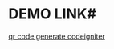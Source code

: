 # DEMO LINK#




<a href="http://webeasystep.com/blog/view_article/tagging_system_with_chosen_plugin_and_codeigniter">qr code generate codeigniter</a>
